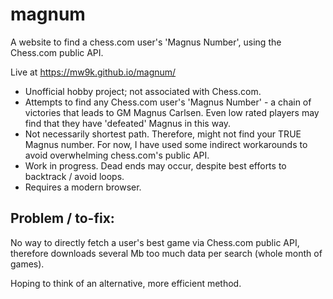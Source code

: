 # magnum
A website to find a chess.com user's 'Magnus Number', using the Chess.com public API.

Live at https://mw9k.github.io/magnum/

- Unofficial hobby project; not associated with Chess.com.
- Attempts to find any Chess.com user's 'Magnus Number' - a chain of victories that leads to GM Magnus Carlsen.
  Even low rated players may find that they have 'defeated' Magnus in this way.
- Not necessarily shortest path. Therefore, might not find your TRUE Magnus number.
  For now, I have used some indirect workarounds to avoid overwhelming chess.com's public API.
- Work in progress. Dead ends may occur, despite best efforts to backtrack / avoid loops.
- Requires a modern browser.

## Problem / to-fix:
No way to directly fetch a user's best game via Chess.com public API, therefore downloads 
several Mb too much data per search (whole month of games). 

Hoping to think of an alternative, more efficient method.
